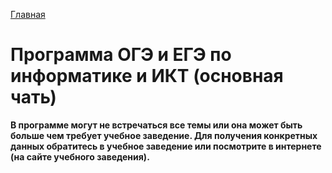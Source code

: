 [Главная](https://dmitriysidyakin.github.io/CSharp-Tutorials/)

# Программа ОГЭ и ЕГЭ по информатике и ИКТ (основная чать)

**В программе могут не встречаться все темы или она может быть больше чем требует учебное заведение. Для получения конкретных данных обратитесь в учебное заведение или посмотрите в интернете (на сайте учебного заведения).**